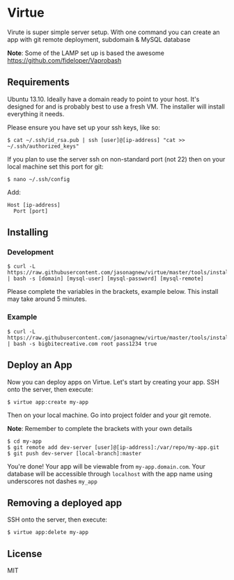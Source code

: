 # Virtue

Virute is super simple server setup. With one command you can create an app with git remote deployment, subdomain & MySQL database

**Note**: Some of the LAMP set up is based the awesome https://github.com/fideloper/Vaprobash

## Requirements

Ubuntu 13.10. Ideally have a domain ready to point to your host. It's designed for and is probably best to use a fresh VM. The installer will install everything it needs.

Please ensure you have set up your ssh keys, like so:

    $ cat ~/.ssh/id_rsa.pub | ssh [user]@[ip-address] "cat >> ~/.ssh/authorized_keys"

If you plan to use the server ssh on non-standard port (not 22) then on your local machine set this port for git:

    $ nano ~/.ssh/config

Add:

    Host [ip-address]
      Port [port]


## Installing

### Development

    $ curl -L https://raw.githubusercontent.com/jasonagnew/virtue/master/tools/install.sh | bash -s [domain] [mysql-user] [mysql-password] [mysql-remote]

Please complete the variables in the brackets, example below. This install may take around 5 minutes.

### Example

    $ curl -L https://raw.githubusercontent.com/jasonagnew/virtue/master/tools/install.sh | bash -s bigbitecreative.com root pass1234 true


## Deploy an App

Now you can deploy apps on Virtue. Let's start by creating your app. SSH onto the server, then execute:

    $ virtue app:create my-app


Then on your local machine. Go into project folder and your git remote.

**Note**: Remember to complete the brackets with your own details

    $ cd my-app
    $ git remote add dev-server [user]@[ip-address]:/var/repo/my-app.git
    $ git push dev-server [local-branch]:master

You're done! Your app will be viewable from `my-app.domain.com`. Your database will be accessible through `localhost` with the app name using underscores not dashes `my_app`


## Removing a deployed app

SSH onto the server, then execute:

    $ virtue app:delete my-app

## License

MIT
